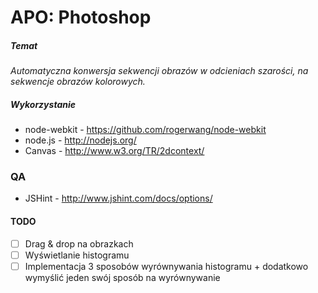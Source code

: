 # APO: Photoshop

##### Temat

_Automatyczna konwersja sekwencji obrazów w odcieniach szarości, na sekwencje obrazów kolorowych._

##### Wykorzystanie

- node-webkit - https://github.com/rogerwang/node-webkit
- node.js - http://nodejs.org/
- Canvas - http://www.w3.org/TR/2dcontext/

### QA

- JSHint - http://www.jshint.com/docs/options/

#### TODO

- [ ] Drag & drop na obrazkach
- [ ] Wyświetlanie histogramu
- [ ] Implementacja 3 sposobów wyrównywania histogramu + dodatkowo wymyślić jeden swój sposób na wyrównywanie
